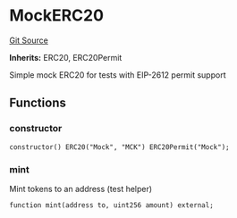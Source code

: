 # MockERC20
[Git Source](https://github.com/ChilizTV/smart-contracts/blob/5df5cfe0612ac659a912e036eb003da070811361/src/MockERC20.sol)

**Inherits:**
ERC20, ERC20Permit

Simple mock ERC20 for tests with EIP-2612 permit support


## Functions
### constructor


```solidity
constructor() ERC20("Mock", "MCK") ERC20Permit("Mock");
```

### mint

Mint tokens to an address (test helper)


```solidity
function mint(address to, uint256 amount) external;
```

